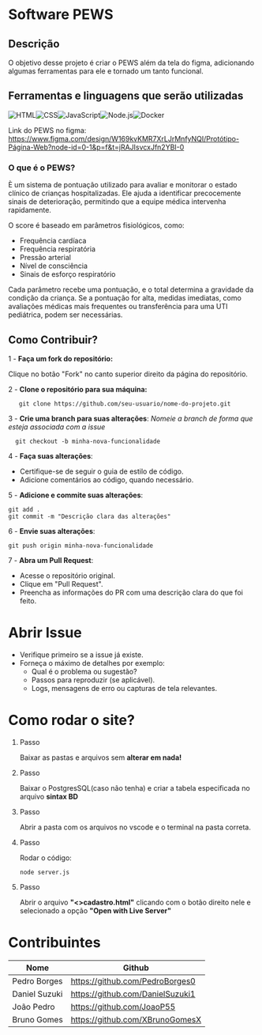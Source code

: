 # Software PEWS

## Descrição 
O objetivo desse projeto é criar o PEWS além da tela do figma, adicionando algumas ferramentas para ele e tornado um tanto funcional.
## Ferramentas e linguagens que serão utilizadas
![HTML](https://img.shields.io/badge/HTML-E34F26?logo=html5&logoColor=white&style=flat)![CSS](https://img.shields.io/badge/CSS-1572B6?logo=css3&logoColor=white&style=flat)![JavaScript](https://img.shields.io/badge/JavaScript-F7DF1E?logo=javascript&logoColor=white&style=flat)![Node.js](https://img.shields.io/badge/Node.js-green?logo=node.js&logoColor=white)![Docker](https://img.shields.io/badge/Docker-Container-blue?logo=docker&logoColor=white)

Link do PEWS no figma: https://www.figma.com/design/W169kvKMR7XrLJrMnfyNQI/Protótipo-Página-Web?node-id=0-1&p=f&t=jRAJIsvcxJfn2YBI-0 

### O que é o PEWS?
È um sistema de pontuação utilizado para avaliar e monitorar o estado clínico de crianças hospitalizadas. Ele ajuda a identificar precocemente sinais de deterioração, permitindo que a equipe médica intervenha rapidamente.

O score é baseado em parâmetros fisiológicos, como:

* Frequência cardíaca
* Frequência respiratória
* Pressão arterial
* Nível de consciência
* Sinais de esforço respiratório

Cada parâmetro recebe uma pontuação, e o total determina a gravidade da condição da criança. Se a pontuação for alta, medidas imediatas, como avaliações médicas mais frequentes ou transferência para uma UTI pediátrica, podem ser necessárias.

## Como Contribuir?

1 - **Faça um fork do repositório:**

Clique no botão "Fork" no canto superior direito da página do repositório.

2 - **Clone o repositório para sua máquina:**
```
   git clone https://github.com/seu-usuario/nome-do-projeto.git
```
3 - **Crie uma branch para suas alterações**: _Nomeie a branch de forma que esteja associada com a issue_
```
  git checkout -b minha-nova-funcionalidade
```
4 - **Faça suas alterações**:
- Certifique-se de seguir o guia de estilo de código.
- Adicione comentários ao código, quando necessário.

5 - **Adicione e commite suas alterações**: 
```
git add .
git commit -m "Descrição clara das alterações"
```
6 - **Envie suas alterações**:
```
git push origin minha-nova-funcionalidade
```
7 - **Abra um Pull Request**:
- Acesse o repositório original.
- Clique em "Pull Request".
- Preencha as informações do PR com uma descrição clara do que foi feito.

# Abrir Issue
- Verifique primeiro se a issue já existe.
- Forneça o máximo de detalhes por exemplo:
  - Qual é o problema ou sugestão?
  - Passos para reproduzir (se aplicável).
  - Logs, mensagens de erro ou capturas de tela relevantes.

# Como rodar o site?
1. Passo

   Baixar as pastas e arquivos sem **alterar em nada!**

2. Passo

   Baixar o PostgresSQL(caso não tenha) e criar a tabela especificada no arquivo **sintax BD**

3. Passo

   Abrir a pasta com os arquivos no vscode e o terminal na pasta correta.

4. Passo

   Rodar o código:

   ```
   node server.js
   ```

5. Passo

   Abrir o arquivo **"<>cadastro.html"** clicando com o botão direito nele e selecionado a opção **"Open with Live Server"**

# Contribuintes
| Nome   | Github  |
|--------|---------------|
| Pedro Borges |  https://github.com/PedroBorges0   |
| Daniel Suzuki |  https://github.com/DanielSuzuki1  |
| João Pedro |  https://github.com/JoaoP55 |
| Bruno Gomes |  https://github.com/XBrunoGomesX |

